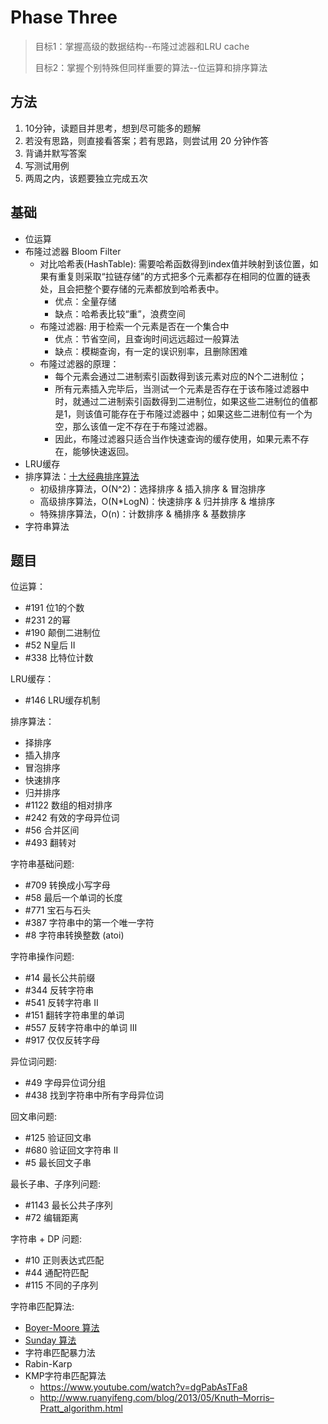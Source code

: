 # Phase Three

> 目标1：掌握高级的数据结构--布隆过滤器和LRU cache
> 
> 目标2：掌握个别特殊但同样重要的算法--位运算和排序算法

## 方法

1. 10分钟，读题目并思考，想到尽可能多的题解
2. 若没有思路，则直接看答案；若有思路，则尝试用 20 分钟作答
3. 背诵并默写答案
4. 写测试用例
5. 两周之内，该题要独立完成五次

## 基础

- 位运算
- 布隆过滤器 Bloom Filter
    - 对比哈希表(HashTable): 需要哈希函数得到index值并映射到该位置，如果有重复则采取“拉链存储”的方式把多个元素都存在相同的位置的链表处，且会把整个要存储的元素都放到哈希表中。
        - 优点：全量存储
        - 缺点：哈希表比较“重”，浪费空间
    - 布隆过滤器: 用于检索一个元素是否在一个集合中
        - 优点：节省空间，且查询时间远远超过一般算法
        - 缺点：模糊查询，有一定的误识别率，且删除困难
    - 布隆过滤器的原理：
        - 每个元素会通过二进制索引函数得到该元素对应的N个二进制位；
        - 所有元素插入完毕后，当测试一个元素是否存在于该布隆过滤器中时，就通过二进制索引函数得到二进制位，如果这些二进制位的值都是1，则该值可能存在于布隆过滤器中；如果这些二进制位有一个为空，那么该值一定不存在于布隆过滤器。
        - 因此，布隆过滤器只适合当作快速查询的缓存使用，如果元素不存在，能够快速返回。
- LRU缓存
- 排序算法：[十大经典排序算法](https://www.cnblogs.com/onepixel/p/7674659.html)
    - 初级排序算法，O(N^2)：选择排序 & 插入排序 & 冒泡排序
    - 高级排序算法，O(N*LogN)：快速排序 & 归并排序 & 堆排序
    - 特殊排序算法，O(n)：计数排序 & 桶排序 & 基数排序
- 字符串算法

## 题目

位运算：
- #191 位1的个数
- #231 2的幂
- #190 颠倒二进制位
- #52  N皇后 II
- #338 比特位计数

LRU缓存：
- #146 LRU缓存机制

排序算法：
- 择排序
- 插入排序
- 冒泡排序
- 快速排序
- 归并排序
- #1122 数组的相对排序
- #242  有效的字母异位词
- #56   合并区间
- #493  翻转对


字符串基础问题:
- #709 转换成小写字母
- #58  最后一个单词的长度
- #771 宝石与石头
- #387 字符串中的第一个唯一字符
- #8   字符串转换整数 (atoi)

字符串操作问题:
- #14  最长公共前缀
- #344 反转字符串
- #541 反转字符串 II
- #151 翻转字符串里的单词
- #557 反转字符串中的单词 III
- #917 仅仅反转字母

异位词问题:
- #49  字母异位词分组
- #438 找到字符串中所有字母异位词

回文串问题:
- #125 验证回文串
- #680 验证回文字符串 II
- #5   最长回文子串

最长子串、子序列问题:
- #1143 最长公共子序列
- #72   编辑距离

字符串 + DP 问题:
- #10  正则表达式匹配
- #44  通配符匹配
- #115 不同的子序列

字符串匹配算法:
- [Boyer-Moore 算法](https://www.ruanyifeng.com/blog/2013/05/boyer-moore_string_search_algorithm.html)
- [Sunday 算法](https://blog.csdn.net/u012505432/article/details/52210975)
- 字符串匹配暴力法
- Rabin-Karp
- KMP字符串匹配算法
    - https://www.youtube.com/watch?v=dgPabAsTFa8
    - http://www.ruanyifeng.com/blog/2013/05/Knuth–Morris–Pratt_algorithm.html
